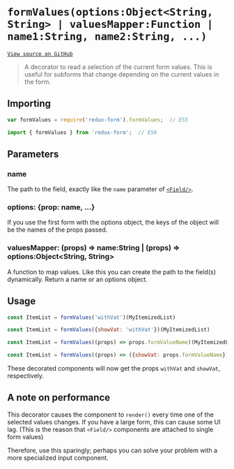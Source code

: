 # `formValues(options:Object<String, String> | valuesMapper:Function | name1:String, name2:String, ...)`

[`View source on GitHub`](https://github.com/erikras/redux-form/blob/master/src/formValues.js)

> A decorator to read a selection of the current form values. This is useful for subforms that change depending on the current values in the form.

## Importing

```javascript
var formValues = require('redux-form').formValues;  // ES5
```
```javascript
import { formValues } from 'redux-form';  // ES6
```

## Parameters

### name

The path to the field, exactly like the `name` parameter of [`<Field/>`](https://redux-form.com/7.1.0/docs/api/Field.md/).

### options: {prop: name, ...}

If you use the first form with the options object, the keys of the object will be the names of the props passed.

### valuesMapper: (props) => name:String | (props) => options:Object<String, String>

A function to map values. Like this you can create the path to the field(s) dynamically. Return a name or an options object.

## Usage

```javascript
const ItemList = formValues('withVat')(MyItemizedList)
```
```javascript
const ItemList = formValues({showVat: 'withVat'})(MyItemizedList)
```
```javascript
const ItemList = formValues((props) => props.formValueName)(MyItemizedList)
```
```javascript
const ItemList = formValues((props) => ({showVat: props.formValueName}))(MyItemizedList)
```

These decorated components will now get the props `withVat` and `showVat`, respectively.

## A note on performance

This decorator causes the component to `render()` every time one of the selected values changes. If you have a large form, this can cause some UI lag. (This is the reason that `<Field/>` components are attached to single form values)

Therefore, use this sparingly; perhaps you can solve your problem with a more specialized input component.
